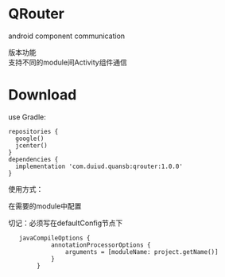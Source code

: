 # QRouter
android component communication

版本功能  
支持不同的module间Activity组件通信  


# Download
use Gradle:
```
repositories {
  google()
  jcenter()
}
dependencies {
  implementation 'com.duiud.quansb:qrouter:1.0.0'
}
```




使用方式：

在需要的module中配置

切记：必须写在defaultConfig节点下

```
   javaCompileOptions {  
            annotationProcessorOptions {  
                arguments = [moduleName: project.getName()]  
            }  
        }  
```
     
